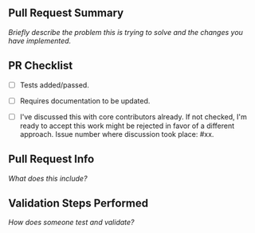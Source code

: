 <!--
Thank you for submitting a Pull Request.

Note:
  - Read our Pull Request guidelines:
    https://github.com/CMihai99/voxelcraft/blob/main/docs/maintaining/PullRequestGuidelines.md

  - Associate an issue with the Pull Request.

  - Ensure that the code is up-to-date with the main branch.

  - Include the following information in your PR description.
-->

## Pull Request Summary

*Briefly describe the problem this is trying to solve and the changes you have implemented.*

## PR Checklist

-   [ ] Tests added/passed.

-   [ ] Requires documentation to be updated.

-   [ ] I've discussed this with core contributors already.
    If not checked, I'm ready to accept this work might be rejected in favor of a different approach.
    Issue number where discussion took place: #xx.

## Pull Request Info

*What does this include?*

## Validation Steps Performed

*How does someone test and validate?*
